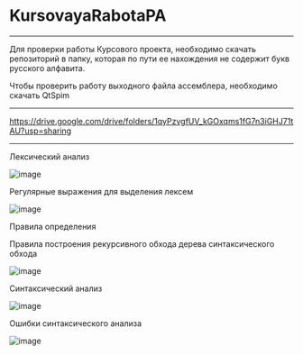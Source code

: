 # KursovayaRabotaPA

---------------------

Для проверки работы Курсового проекта, необходимо скачать репозиторий в папку, которая по пути ее нахождения не содержит букв русского алфавита.

Чтобы проверить работу выходного файла ассемблера, необходимо скачать QtSpim


---------------------

https://drive.google.com/drive/folders/1qyPzvgfUV_kGOxqms1fG7n3iGHJ71tAU?usp=sharing

---------------------


Лексический анализ


![image](https://user-images.githubusercontent.com/62545808/170644603-30df7deb-45be-4d42-8a92-d8c14d1e41ed.png)

Регулярные выражения для выделения лексем

![image](https://user-images.githubusercontent.com/62545808/170644846-4ba5fc57-fadb-4d08-84a0-5138ee75fe1d.png)

Правила определения


Правила построения рекурсивного обхода дерева синтаксического обхода

![image](https://user-images.githubusercontent.com/62545808/170645668-ec8bb839-82dc-4c6f-8150-9d35a7d87176.png)


Синтаксический анализ

![image](https://user-images.githubusercontent.com/62545808/170646230-62f4ea9f-3205-4452-a7d7-83508636bae5.png)

Ошибки синтаксического анализа

![image](https://user-images.githubusercontent.com/62545808/170646416-bb5cbaec-4340-4f15-b5dc-004ee9012be0.png)

